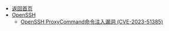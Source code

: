- [返回首页](/)
- [OpenSSH](OpenSSH/)
  - [OpenSSH ProxyCommand命令注入漏洞 (CVE-2023-51385)](OpenSSH/OpenSSH%20ProxyCommand命令注入漏洞%20(CVE-2023-51385).md)
